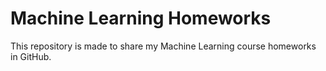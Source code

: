 # Machine Learning Homeworks
This repository is made to share my Machine Learning course homeworks in GitHub. <br>
